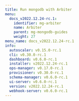 ```yaml
---
title: Run mongodb with Arbiter
menu:
  docs_v2022.12.24-rc.1:
    identifier: mg-arbiter
    name: Arbiter
    parent: mg-mongodb-guides
    weight: 27
menu_name: docs_v2022.12.24-rc.1
info:
  autoscaler: v0.15.0-rc.1
  cli: v0.30.0-rc.1
  dashboard: v0.6.0-rc.1
  installer: v2022.12.24-rc.1
  ops-manager: v0.17.0-rc.1
  provisioner: v0.30.0-rc.1
  schema-manager: v0.6.0-rc.1
  ui-server: v0.6.0-rc.1
  version: v2022.12.24-rc.1
  webhook-server: v0.6.0-rc.1
---
```


